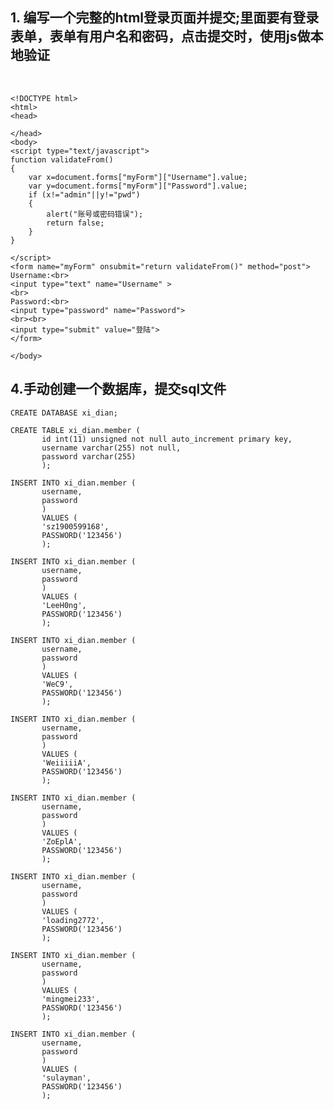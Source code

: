  ## 1. 编写一个完整的html登录页面并提交;里面要有登录表单，表单有用户名和密码，点击提交时，使用js做本地验证
<br>

	<!DOCTYPE html>
	<html>
	<head>

	</head>
	<body>
	<script type="text/javascript">
	function validateFrom()
	{
		var x=document.forms["myForm"]["Username"].value;
		var y=document.forms["myForm"]["Password"].value;
		if (x!="admin"||y!="pwd")
		{
			alert("账号或密码错误");
			return false;
		}
	}
		
	</script>
	<form name="myForm" onsubmit="return validateFrom()" method="post">
	Username:<br>
	<input type="text" name="Username" >
	<br>
	Password:<br>
	<input type="password" name="Password">
	<br><br>
	<input type="submit" value="登陆">
	</form>
	
	</body>

 ## 4.手动创建一个数据库，提交sql文件<br>

```
CREATE DATABASE xi_dian;

CREATE TABLE xi_dian.member (
       id int(11) unsigned not null auto_increment primary key,
       username varchar(255) not null,
       password varchar(255)
       );
           
INSERT INTO xi_dian.member (
       username,
       password
       )
       VALUES (
       'sz1900599168',
       PASSWORD('123456')
       );
       
INSERT INTO xi_dian.member (
       username,
       password
       )
       VALUES (
       'LeeH0ng',
       PASSWORD('123456')
       );
       
INSERT INTO xi_dian.member (
       username,
       password
       )
       VALUES (
       'WeC9',
       PASSWORD('123456')
       );
       
INSERT INTO xi_dian.member (
       username,
       password
       )
       VALUES (
       'WeiiiiiA',
       PASSWORD('123456')
       );
       
INSERT INTO xi_dian.member (
       username,
       password
       )
       VALUES (
       'ZoEplA',
       PASSWORD('123456')
       );
       
INSERT INTO xi_dian.member (
       username,
       password
       )
       VALUES (
       'loading2772',
       PASSWORD('123456')
       );
       
INSERT INTO xi_dian.member (
       username,
       password
       )
       VALUES (
       'mingmei233',
       PASSWORD('123456')
       );
       
INSERT INTO xi_dian.member (
       username,
       password
       )
       VALUES (
       'sulayman',
       PASSWORD('123456')
       );   
```
